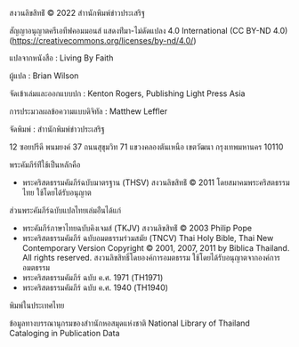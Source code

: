 สงวนลิขสิทธ์ิ © 2022 สำานักพิมพ์ข่าวประเสริฐ

สัญญาอนุญาตครีเอทีฟคอมมอนส์ แสดงท่ีมา-ไม่ดัดแปลง 4.0 
International (CC BY-ND 4.0) (https://creativecommons.org/licenses/by-nd/4.0/)

แปลจากหนังสือ : Living By Faith

ผู้แปล : Brian Wilson 

จัดเข้าเล่มและออกแบบปก : Kenton Rogers, Publishing Light Press Asia

การประมวลผลข้อความแบบดิจิทัล : Matthew Leffler

จัดพิมพ์ : สำานักพิมพ์ข่าวประเสริฐ

12 ซอยปรีดี พนมยงค์ 37 ถนนสุขุมวิท 71
แขวงคลองตันเหนือ เขตวัฒนา กรุงเทพมหานคร 10110

พระคัมภีร์ท่ีใช้เป็นหลักคือ

- พระคริสตธรรมคัมภีร์ฉบับมาตรฐาน (THSV) สงวนลิขสิทธ์ิ © 2011 โดยสมาคมพระคริสตธรรมไทย ใช้โดยได้รับอนุญาต

ส่วนพระคัมภีร์ฉบับแปลไทยเล่มอ่ืนได้แก่

- พระคัมภีร์ภาษาไทยฉบับคิงเจมส์ (TKJV) สงวนลิขสิทธ์ิ © 2003 Philip Pope
- พระคริสตธรรมคัมภีร์ ฉบับอมตธรรมร่วมสมัย (TNCV) Thai Holy Bible, Thai New Contemporary Version Copyright © 2001, 2007, 2011 by Biblica Thailand. All rights reserved. สงวนลิขสิทธิ์โดยองค์การอมตธรรม ใช้โดยได้รับอนุญาตจากองค์การอมตธรรม
- พระคริสตธรรมคัมภีร์ ฉบับ ค.ศ. 1971 (TH1971)
- พระคริสตธรรมคัมภีร์ ฉบับ ค.ศ. 1940 (TH1940)

พิมพ์ในประเทศไทย

ข้อมูลทางบรรณานุกรมของสำานักหอสมุดแห่งชาติ
National Library of Thailand Cataloging in Publication Data

